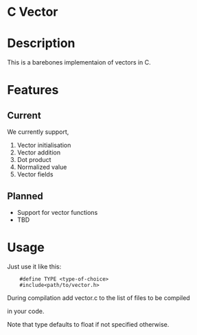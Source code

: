 # C Vector

# Description
This is a barebones implementaion of vectors in C.

# Features
## Current
We currently support,
1. Vector initialisation
2. Vector addition
3. Dot product
4. Normalized value
5. Vector fields

## Planned
- Support for vector functions
- TBD

# Usage

Just use it like this:

``` 
    #define TYPE <type-of-choice> 
    #include<path/to/vector.h>
```

During compilation add vector.c to the list of files to be compiled

in your code.

Note that type defaults to float if not specified otherwise.